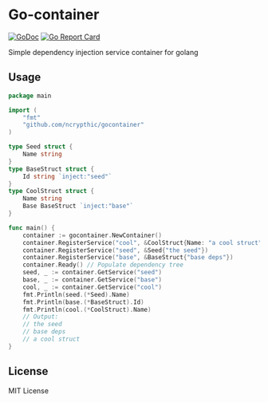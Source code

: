 # Go-container

[![GoDoc](https://godoc.org/github.com/ncrypthic/gocontainer?status.svg)](https://godoc.org/github.com/ncrypthic/gocontainer)
[![Go Report Card](https://goreportcard.com/badge/github.com/luisvinicius167/godux)](https://goreportcard.com/report/github.com/luisvinicius167/godux)

Simple dependency injection service container for golang

## Usage

```go
package main

import (
	"fmt"
	"github.com/ncrypthic/gocontainer"
)

type Seed struct {
	Name string
}
type BaseStruct struct {
	Id string `inject:"seed"`
}
type CoolStruct struct {
	Name string
	Base BaseStruct `inject:"base"`
}

func main() {
	container := gocontainer.NewContainer()
	container.RegisterService("cool", &CoolStruct{Name: "a cool struct"})
	container.RegisterService("seed", &Seed{"the seed"})
	container.RegisterService("base", &BaseStruct{"base deps"})
	container.Ready() // Populate dependency tree
	seed, _ := container.GetService("seed")
	base, _ := container.GetService("base")
	cool, _ := container.GetService("cool")
	fmt.Println(seed.(*Seed).Name)
	fmt.Println(base.(*BaseStruct).Id)
	fmt.Println(cool.(*CoolStruct).Name)
	// Output:
	// the seed
	// base deps
	// a cool struct
}
```

## License

MIT License
